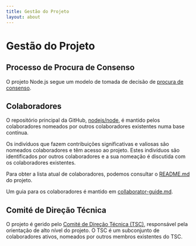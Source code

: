 ```yaml
---
title: Gestão do Projeto
layout: about
---
```


# Gestão do Projeto

## Processo de Procura de Consenso

O projeto Node.js segue um modelo de tomada de decisão de [procura de consenso](https://en.wikipedia.org/wiki/Consensus-seeking_decision-making).

## Colaboradores

O repositório principal da GitHub, [nodejs/node](https://github.com/nodejs/node), é mantido pelos colaboradores nomeados por outros colaboradores existentes numa base contínua.

Os indivíduos que fazem contribuições significativas e valiosas são nomeados colaboradores e têm acesso ao projeto. Estes indivíduos são identificados por outros colaboradores e a sua nomeação é discutida com os colaboradores existentes.

Para obter a lista atual de colaboradores, podemos consultar o [README.md](https://github.com/nodejs/node/blob/main/README.md#current-project-team-members) do projeto.

Um guia para os colaboradores é mantido em [collaborator-guide.md](https://github.com/nodejs/node/blob/main/doc/contributing/collaborator-guide.md).

## Comité de Direção Técnica

O projeto é gerido pelo [Comité de Direção Técnica (TSC)](https://github.com/nodejs/TSC/blob/main/TSC-Charter.md), responsável pela orientação de alto nível do projeto. O TSC é um subconjunto de colaboradores ativos, nomeados por outros membros existentes do TSC.
